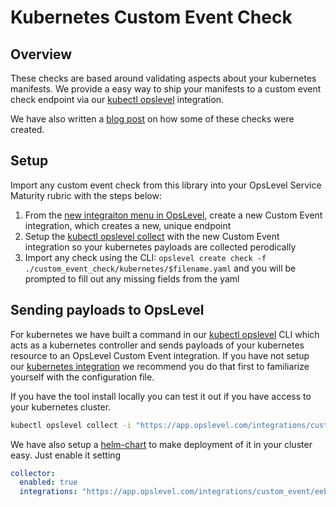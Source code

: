 # Kubernetes Custom Event Check

## Overview

These checks are based around validating aspects about your kubernetes manifests.  We provide a easy way to ship your manifests to a custom event check endpoint via our [kubectl opslevel](https://github.com/OpsLevel/kubectl-opslevel) integration.

We have also written a [blog post](https://www.opslevel.com/blog/validating-kubernetes-best-practices/) on how some of these checks were created.

## Setup

Import any custom event check from this library into your OpsLevel Service Maturity rubric with the steps below:

1. From the [new integraiton menu in OpsLevel](https://app.opslevel.com/integrations/new), create a new Custom Event integration, which creates a new, unique endpoint
1. Setup the [kubectl opslevel collect]() with the new Custom Event integration so your kubernetes payloads are collected perodically
1. Import any check using the CLI: `opslevel create check -f ./custom_event_check/kubernetes/$filename.yaml` and you will be prompted to fill out any missing fields from the yaml

## Sending payloads to OpsLevel

For kubernetes we have built a command in our [kubectl opslevel](https://github.com/OpsLevel/kubectl-opslevel) CLI which acts as a kubernetes controller and sends payloads of your kubernetes resource to an OpsLevel Custom Event integration.  If you have not setup our [kubernetes integration](https://www.opslevel.com/docs/integrations/kubernetes/) we recommend you do that first to familiarize yourself with the configuration file.

If you have the tool install locally you can test it out if you have access to your kubernetes cluster.

```sh
kubectl opslevel collect -i "https://app.opslevel.com/integrations/custom_event/eeb1f18e-7205-41a5-97fe-60a0657f062d" -f ./opslevel-k8s.yaml
```

We have also setup a [helm-chart](https://github.com/OpsLevel/helm-charts) to make deployment of it in your cluster easy.  Just enable it setting

```yaml
collector:
  enabled: true
  integrations: "https://app.opslevel.com/integrations/custom_event/eeb1f18e-7205-41a5-97fe-60a0657f062d"
```
